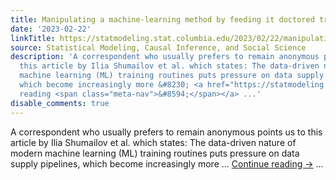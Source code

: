 ```yaml
---
title: Manipulating a machine-learning method by feeding it doctored training data
date: '2023-02-22'
linkTitle: https://statmodeling.stat.columbia.edu/2023/02/22/manipulating-a-machine-learning-method-by-feeding-it-doctored-training-data/
source: Statistical Modeling, Causal Inference, and Social Science
description: 'A correspondent who usually prefers to remain anonymous points us to
  this article by Ilia Shumailov et al. which states: The data-driven nature of modern
  machine learning (ML) training routines puts pressure on data supply pipelines,
  which become increasingly more &#8230; <a href="https://statmodeling.stat.columbia.edu/2023/02/22/manipulating-a-machine-learning-method-by-feeding-it-doctored-training-data/">Continue
  reading <span class="meta-nav">&#8594;</span></a> ...'
disable_comments: true
---
```

A correspondent who usually prefers to remain anonymous points us to this article by Ilia Shumailov et al. which states: The data-driven nature of modern machine learning (ML) training routines puts pressure on data supply pipelines, which become increasingly more &#8230; <a href="https://statmodeling.stat.columbia.edu/2023/02/22/manipulating-a-machine-learning-method-by-feeding-it-doctored-training-data/">Continue reading <span class="meta-nav">&#8594;</span></a> ...